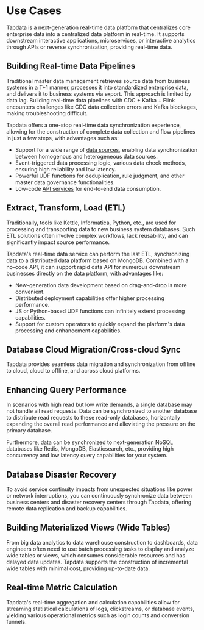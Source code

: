 # Use Cases
Tapdata is a next-generation real-time data platform that centralizes core enterprise data into a centralized data platform in real-time. It supports downstream interactive applications, microservices, or interactive analytics through APIs or reverse synchronization, providing real-time data.

## Building Real-time Data Pipelines

Traditional master data management retrieves source data from business systems in a T+1 manner, processes it into standardized enterprise data, and delivers it to business systems via export. This approach is limited by data lag. Building real-time data pipelines with CDC + Kafka + Flink encounters challenges like CDC data collection errors and Kafka blockages, making troubleshooting difficult.

Tapdata offers a one-stop real-time data synchronization experience, allowing for the construction of complete data collection and flow pipelines in just a few steps, with advantages such as:

- Support for a wide range of [data sources](supported-databases.md), enabling data synchronization between homogenous and heterogeneous data sources.
- Event-triggered data processing logic, various data check methods, ensuring high reliability and low latency.
- Powerful UDF functions for deduplication, rule judgment, and other master data governance functionalities.
- Low-code [API services](../user-guide/data-service/README.md) for end-to-end data consumption.

## Extract, Transform, Load (ETL)

Traditionally, tools like Kettle, Informatica, Python, etc., are used for processing and transporting data to new business system databases. Such ETL solutions often involve complex workflows, lack reusability, and can significantly impact source performance.

Tapdata's real-time data service can perform the last ETL, synchronizing data to a distributed data platform based on MongoDB. Combined with a no-code API, it can support rapid data API for numerous downstream businesses directly on the data platform, with advantages like:

- New-generation data development based on drag-and-drop is more convenient.
- Distributed deployment capabilities offer higher processing performance.
- JS or Python-based UDF functions can infinitely extend processing capabilities.
- Support for custom operators to quickly expand the platform's data processing and enhancement capabilities.

## Database Cloud Migration/Cross-cloud Sync

Tapdata provides seamless data migration and synchronization from offline to cloud, cloud to offline, and across cloud platforms.

## Enhancing Query Performance

In scenarios with high read but low write demands, a single database may not handle all read requests. Data can be synchronized to another database to distribute read requests to these read-only databases, horizontally expanding the overall read performance and alleviating the pressure on the primary database.

Furthermore, data can be synchronized to next-generation NoSQL databases like Redis, MongoDB, Elasticsearch, etc., providing high concurrency and low latency query capabilities for your system.

## Database Disaster Recovery

To avoid service continuity impacts from unexpected situations like power or network interruptions, you can continuously synchronize data between business centers and disaster recovery centers through Tapdata, offering remote data replication and backup capabilities.

## Building Materialized Views (Wide Tables)

From big data analytics to data warehouse construction to dashboards, data engineers often need to use batch processing tasks to display and analyze wide tables or views, which consumes considerable resources and has delayed data updates. Tapdata supports the construction of incremental wide tables with minimal cost, providing up-to-date data.

## Real-time Metric Calculation

Tapdata's real-time aggregation and calculation capabilities allow for streaming statistical calculations of logs, clickstreams, or database events, yielding various operational metrics such as login counts and conversion funnels.